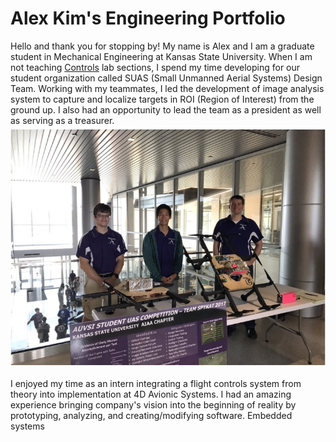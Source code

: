 # Alex Kim's Engineering Portfolio

Hello and thank you for stopping by! My name is Alex and I am a graduate student in Mechanical Engineering at Kansas State University. When I am not teaching [Controls](https://catalog.k-state.edu/preview_course_nopop.php?catoid=16&coid=82554) lab sections, I spend my time developing for our student organization called SUAS (Small Unmanned Aerial Systems) Design Team. Working with my teammates, I led the development of image analysis system to capture and localize targets in ROI (Region of Interest) from the ground up. I also had an opportunity to lead the team as a president as well as serving as a treasurer.
![](img/IMG_E3896.JPG)

I enjoyed my time as an intern integrating a flight controls system from theory into implementation at 4D Avionic Systems. I had an amazing experience bringing company's vision into the beginning of reality by prototyping, analyzing, and creating/modifying software. Embedded systems

